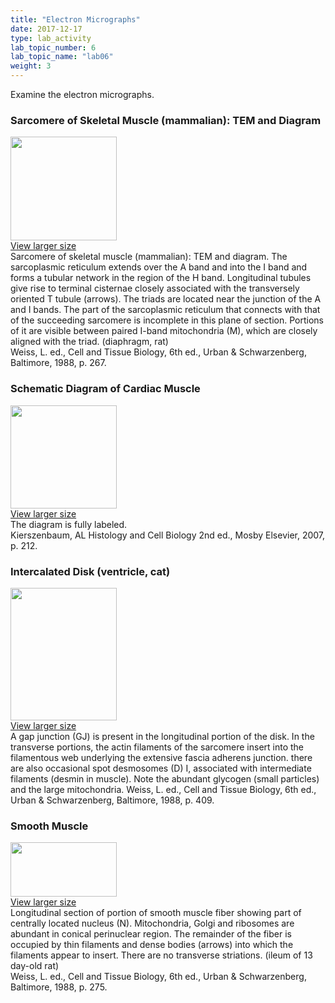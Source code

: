 ```yaml
---
title: "Electron Micrographs"
date: 2017-12-17
type: lab_activity
lab_topic_number: 6
lab_topic_name: "lab06"
weight: 3
---
```

<div class="entrybody">
						<p>Examine the electron micrographs.</p>

<h3>Sarcomere of Skeletal Muscle (mammalian): <span class="caps">TEM </span>and Diagram</h3>

<div class="slidepopup"><div class="thumbnail"> <a href="/assets_c/2009/07/20-1225/" target="_blank" > <img src="http://ccnmtl.columbia.edu/projects/histologylab/assets/images/20-thumb-170x166-1225.jpg" width="170" height="166" alt="" class="mt-image-left"> </a><br> <a href="/assets_c/2009/07/20-1225/" target="_blank" >View larger size</a></div><div class="slidetxt">
Sarcomere of skeletal muscle (mammalian): <span class="caps">TEM </span>and diagram. The sarcoplasmic reticulum extends over the A band and into the I band and forms a tubular network in the region of the H band. Longitudinal tubules give rise to terminal cisternae closely associated with the transversely oriented T tubule (arrows). The triads are located near the junction of the A and I bands. The part of the sarcoplasmic reticulum that connects with that of the succeeding sarcomere is incomplete in this plane of section. Portions of it are visible between paired I-band mitochondria (M), which are closely aligned with the triad. (diaphragm, rat) <br>
Weiss, L. ed., Cell and Tissue Biology, 6th ed., Urban &amp; Schwarzenberg, Baltimore, 1988, p. 267.</div></div>

<h3>Schematic Diagram of Cardiac Muscle</h3>

<div class="slidepopup"><div class="thumbnail"> <a href="/assets_c/2009/07/21-1234/" target="_blank" > <img src="http://ccnmtl.columbia.edu/projects/histologylab/assets/images/21-thumb-170x166-1234.jpg" width="170" height="165" alt="" class="mt-image-left"> </a><br> <a href="/assets_c/2009/07/21-1234/" target="_blank" >View larger size</a></div><div class="slidetxt">
The diagram is fully labeled. <br>
Kierszenbaum, AL Histology and Cell Biology 2nd ed., Mosby Elsevier, 2007, p. 212.<br>
</div></div>

<h3>Intercalated Disk (ventricle, cat)</h3>

<div class="slidepopup"><div class="thumbnail"> <a href="/assets_c/2009/07/22-1237/" target="_blank" > <img src="http://ccnmtl.columbia.edu/projects/histologylab/assets/images/22-thumb-170x212-1237.jpg" width="170" height="212" alt="" class="mt-image-left"> </a><br> <a href="/assets_c/2009/07/22-1237/" target="_blank" >View larger size</a></div><div class="slidetxt">A gap junction (GJ) is present in the longitudinal portion of the disk. In the transverse portions, the actin filaments of the sarcomere insert into the filamentous web underlying the extensive fascia adherens junction. there are also occasional spot desmosomes (D) I, associated with intermediate filaments (desmin in muscle). Note the abundant glycogen (small particles) and the large mitochondria. 
Weiss, L. ed., Cell and Tissue Biology, 6th ed., Urban &amp; Schwarzenberg, Baltimore, 1988, p. 409.</div></div>

<h3>Smooth Muscle</h3>

<div class="slidepopup"><div class="thumbnail"> <a href="/assets_c/2009/07/23-1240/" target="_blank" > <img src="http://ccnmtl.columbia.edu/projects/histologylab/assets/images/23-thumb-170x88-1240.jpg" width="170" height="87" alt="" class="mt-image-left"> </a><br> <a href="/assets_c/2009/07/23-1240/" target="_blank" >View larger size</a></div><div class="slidetxt">
Longitudinal section of portion of smooth muscle fiber showing part of centrally located nucleus (N). Mitochondria, Golgi and ribosomes are abundant in conical perinuclear region. The remainder of the fiber is occupied by thin filaments and dense bodies (arrows) into which the filaments appear to insert. There are no transverse striations. (ileum of 13 day-old rat) <br>
Weiss, L. ed., Cell and Tissue Biology, 6th ed., Urban &amp; Schwarzenberg, Baltimore, 1988, p. 275.</div></div>
						
						
</div>
